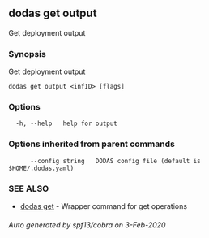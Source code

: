 ## dodas get output

Get deployment output

### Synopsis

Get deployment output

```
dodas get output <infID> [flags]
```

### Options

```
  -h, --help   help for output
```

### Options inherited from parent commands

```
      --config string   DODAS config file (default is $HOME/.dodas.yaml)
```

### SEE ALSO

* [dodas get](dodas_get.md)	 - Wrapper command for get operations

###### Auto generated by spf13/cobra on 3-Feb-2020
